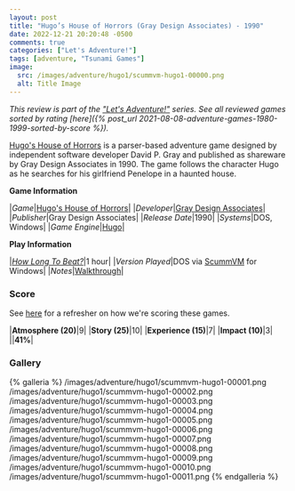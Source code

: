 ```yaml
---
layout: post
title: "Hugo’s House of Horrors (Gray Design Associates) - 1990"
date: 2022-12-21 20:20:48 -0500
comments: true
categories: ["Let's Adventure!"]
tags: [adventure, "Tsunami Games"]
image:
  src: /images/adventure/hugo1/scummvm-hugo1-00000.png
  alt: Title Image
---
```


_This review is part of the ["Let's Adventure!"](https://www.alexbevi.com/categories/let-s-adventure/) series. See all reviewed games sorted by rating [here]({% post_url 2021-08-08-adventure-games-1980-1999-sorted-by-score %})._

[Hugo's House of Horrors](https://en.wikipedia.org/wiki/Hugo%27s_House_of_Horrors) is a parser-based adventure game designed by independent software developer David P. Gray and published as shareware by Gray Design Associates in 1990. The game follows the character Hugo as he searches for his girlfriend Penelope in a haunted house.



**Game Information**

|*Game*|[Hugo's House of Horrors](https://en.wikipedia.org/wiki/Hugo%27s_House_of_Horrors)|
|*Developer*|[Gray Design Associates](https://en.wikipedia.org/w/index.php?title=Gray_Design_Associates)|
|*Publisher*|Gray Design Associates|
|*Release Date*|1990|
|*Systems*|DOS, Windows|
|*Game Engine*|[Hugo](https://wiki.scummvm.org/index.php?title=Hugo)|

**Play Information**

|*[How Long To Beat?](https://howlongtobeat.com/game/4543)*|1 hour|
|*Version Played*|DOS via [ScummVM](http://scummvm.org/) for Windows|
|*Notes*|[Walkthrough](http://gamerwalkthroughs.com/hugos-house-of-horrors/)|

### Score

See [here](https://www.alexbevi.com/blog/2021/07/28/adventure-games-1980-1999/#scoring) for a refresher on how we're scoring these games.

|**Atmosphere (20)**|9|
|**Story (25)**|10|
|**Experience (15)**|7|
|**Impact (10)**|3|
||**41%**|

### Gallery

{% galleria %}
/images/adventure/hugo1/scummvm-hugo1-00001.png
/images/adventure/hugo1/scummvm-hugo1-00002.png
/images/adventure/hugo1/scummvm-hugo1-00003.png
/images/adventure/hugo1/scummvm-hugo1-00004.png
/images/adventure/hugo1/scummvm-hugo1-00005.png
/images/adventure/hugo1/scummvm-hugo1-00006.png
/images/adventure/hugo1/scummvm-hugo1-00007.png
/images/adventure/hugo1/scummvm-hugo1-00008.png
/images/adventure/hugo1/scummvm-hugo1-00009.png
/images/adventure/hugo1/scummvm-hugo1-00010.png
/images/adventure/hugo1/scummvm-hugo1-00011.png
{% endgalleria %}